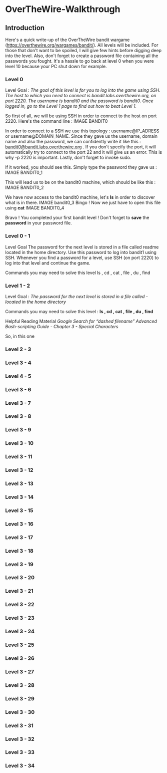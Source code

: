 # OverTheWire-Walkthrough

## Introduction

Here's a quick write-up of the OverTheWire bandit wargame (https://overthewire.org/wargames/bandit/). All levels will be included. For those that don't want to be spoiled, I will give few hints before digging deep into the level.
Also, don't forget to create a password file containing all the passwords you fought. It's a hassle to go back at level 0 when you were level 10 because your PC shut down for example.


### Level 0
Level Goal :
*The goal of this level is for you to log into the game using SSH. The host to which you need to connect is bandit.labs.overthewire.org, on port 2220. The username is bandit0 and the password is bandit0. Once logged in, go to the Level 1 page to find out how to beat Level 1.*

So first of all, we will be using SSH in order to connect to the host on port 2220. Here's the command line :
IMAGE BANDIT0

In order to connect to a SSH we use this topology : username@IP_ADRESS or username@DOMAIN_NAME. Since they gave us the username, domain name and also the password, we can confidently write it like this : bandit0@bandit.labs.overthewire.org . If you don't specify the port, it will automatically try to connect to the port 22 and it will give us an error. This is why -p 2220 is important. Lastly, don't forget to invoke sudo.

If it worked, you should see this. Simply type the password they gave us : 
IMAGE BANDIT0_1

This will lead us to be on the bandit0 machine, which should be like this :
IMAGE BANDIT0_2

We have now access to the bandit0 machine, let's **ls** in order to discover what is in there. 
IMAGE bandit0_3
Bingo ! Now we just have to open this file using **cat** 
IMAGE BANDIT0_4

Bravo ! You completed your first bandit level ! Don't forget to **save** the **password** in your password file.

### Level 0 - 1
Level Goal
The password for the next level is stored in a file called readme located in the home directory. Use this password to log into bandit1 using SSH. Whenever you find a password for a level, use SSH (on port 2220) to log into that level and continue the game.

Commands you may need to solve this level
ls , cd , cat , file , du , find

### Level 1 - 2

Level Goal :
*The password for the next level is stored in a file called - located in the home directory*

Commands you may need to solve this level :
**ls , cd , cat , file , du , find**

Helpful Reading Material
*Google Search for “dashed filename”*
*Advanced Bash-scripting Guide - Chapter 3 - Special Characters*

So, in this one
### Level 2 - 3
### Level 3 - 4
### Level 4 - 5
### Level 3 - 6
### Level 3 - 7
### Level 3 - 8
### Level 3 - 9
### Level 3 - 10
### Level 3 - 11
### Level 3 - 12
### Level 3 - 13
### Level 3 - 14
### Level 3 - 15
### Level 3 - 16
### Level 3 - 17
### Level 3 - 18
### Level 3 - 19
### Level 3 - 20
### Level 3 - 21
### Level 3 - 22
### Level 3 - 23
### Level 3 - 24
### Level 3 - 25
### Level 3 - 26
### Level 3 - 27
### Level 3 - 28
### Level 3 - 29
### Level 3 - 30
### Level 3 - 31
### Level 3 - 32
### Level 3 - 33
### Level 3 - 34

